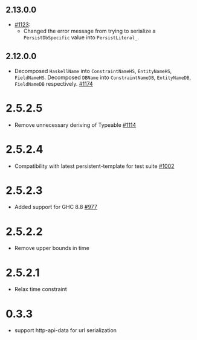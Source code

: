 ## 2.13.0.0

* [#1123](https://github.com/yesodweb/persistent/pull/1223):
    * Changed the error message from trying to serialize a `PersistDbSpecific` value into `PersistLiteral_`.

## 2.12.0.0

* Decomposed `HaskellName` into `ConstraintNameHS`, `EntityNameHS`, `FieldNameHS`. Decomposed `DBName` into `ConstraintNameDB`, `EntityNameDB`, `FieldNameDB` respectively. [#1174](https://github.com/yesodweb/persistent/pull/1174)

# 2.5.2.5

* Remove unnecessary deriving of Typeable [#1114](https://github.com/yesodweb/persistent/pull/1114)

# 2.5.2.4

* Compatibility with latest persistent-template for test suite [#1002](https://github.com/yesodweb/persistent/pull/1002/files)

# 2.5.2.3

* Added support for GHC 8.8 [#977](https://github.com/yesodweb/persistent/pull/977)

# 2.5.2.2

* Remove upper bounds in time

# 2.5.2.1

* Relax time constraint

# 0.3.3

* support http-api-data for url serialization
